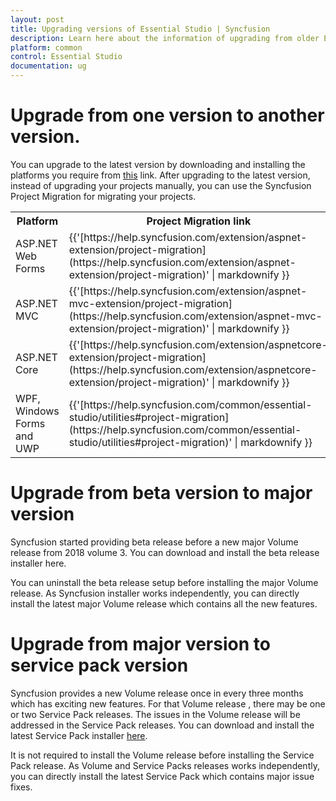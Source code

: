 ```yaml
---
layout: post
title: Upgrading versions of Essential Studio | Syncfusion
description: Learn here about the information of upgrading from older Essential Studio version to a newer version and more details.
platform: common
control: Essential Studio
documentation: ug
---
```


# Upgrade from one version to another version.

You can upgrade to the latest version by downloading and installing the platforms you require from [this](https://www.syncfusion.com/downloads/latest-version) link. After upgrading to the latest version, instead of upgrading your projects manually, you can use the Syncfusion Project Migration for migrating your projects. 

<table>
<tr>
<th>
Platform</th><th>
Project Migration link</th></tr>
<tr>
<td>
ASP.NET Web Forms</td><td>
{{'[https://help.syncfusion.com/extension/aspnet-extension/project-migration](https://help.syncfusion.com/extension/aspnet-extension/project-migration)' | markdownify }} </td></tr>
<tr>
<td>
ASP.NET MVC</td><td>
{{'[https://help.syncfusion.com/extension/aspnet-mvc-extension/project-migration](https://help.syncfusion.com/extension/aspnet-mvc-extension/project-migration)' | markdownify }} </td></tr>
<tr>
<td>
ASP.NET Core</td><td>
{{'[https://help.syncfusion.com/extension/aspnetcore-extension/project-migration](https://help.syncfusion.com/extension/aspnetcore-extension/project-migration)' | markdownify }} </td></tr>
<tr>
<td>
WPF, Windows Forms and UWP</td><td>
{{'[https://help.syncfusion.com/common/essential-studio/utilities#project-migration](https://help.syncfusion.com/common/essential-studio/utilities#project-migration)' | markdownify }} </td></tr>
</table>

# Upgrade from beta version to major version

Syncfusion started providing beta release before a new major Volume release from 2018 volume 3. You can download and install the beta release installer here.

You can uninstall the beta release setup before installing the major Volume release. As Syncfusion installer works independently, you can directly install the latest major Volume release which contains all the new features.

# Upgrade from major version to service pack version

Syncfusion provides a new Volume release once in every three months which has exciting new features. For that Volume release , there may be one or two Service Pack releases. The issues in the Volume release will be addressed in the Service Pack releases. You can download and install the latest Service Pack installer [here](https://www.syncfusion.com/downloads/latest-version). 


It is not required to install the Volume release before installing the Service Pack release. As Volume and Service Packs releases works independently, you can directly install the latest Service Pack which contains major issue fixes.
